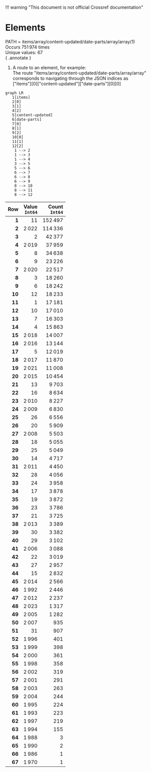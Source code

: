 !!! warning "This document is not official Crossref documentation"
# Elements
PATH = items/array/content-updated/date-parts/array/array(1)  
Occurs 751 974 times  
Unique values: 67  
{ .annotate }

1. A route to an element, for example:  
   The route "items/array/content-updated/date-parts/array/array" corresponds to navigating through the JSON indices as  
   ["items"][0]["content-updated"]["date-parts"][0][0]  

```mermaid
graph LR
   1[items]
   2[0]
   3[1]
   4[2]
   5[content-updated]
   6[date-parts]
   7[0]
   8[1]
   9[2]
   10[0]
   11[1]
   12[2]
    1 --> 2
    1 --> 3
    1 --> 4
    3 --> 5
    5 --> 6
    6 --> 7
    6 --> 8
    6 --> 9
    8 --> 10
    8 --> 11
    8 --> 12
```

| **Row** | **Value**<br>`Int64` | **Count**<br>`Int64` |
|--------:|---------------------:|---------------------:|
| **1**   | 11                   | 152 497              |
| **2**   | 2 022                | 114 336              |
| **3**   | 2                    | 42 377               |
| **4**   | 2 019                | 37 959               |
| **5**   | 8                    | 34 638               |
| **6**   | 9                    | 23 226               |
| **7**   | 2 020                | 22 517               |
| **8**   | 3                    | 18 260               |
| **9**   | 6                    | 18 242               |
| **10**  | 12                   | 18 233               |
| **11**  | 1                    | 17 181               |
| **12**  | 10                   | 17 010               |
| **13**  | 7                    | 16 303               |
| **14**  | 4                    | 15 863               |
| **15**  | 2 018                | 14 007               |
| **16**  | 2 016                | 13 144               |
| **17**  | 5                    | 12 019               |
| **18**  | 2 017                | 11 870               |
| **19**  | 2 021                | 11 008               |
| **20**  | 2 015                | 10 454               |
| **21**  | 13                   | 9 703                |
| **22**  | 16                   | 8 634                |
| **23**  | 2 010                | 8 227                |
| **24**  | 2 009                | 6 830                |
| **25**  | 26                   | 6 556                |
| **26**  | 20                   | 5 909                |
| **27**  | 2 008                | 5 503                |
| **28**  | 18                   | 5 055                |
| **29**  | 25                   | 5 049                |
| **30**  | 14                   | 4 717                |
| **31**  | 2 011                | 4 450                |
| **32**  | 28                   | 4 056                |
| **33**  | 24                   | 3 958                |
| **34**  | 17                   | 3 878                |
| **35**  | 19                   | 3 872                |
| **36**  | 23                   | 3 786                |
| **37**  | 21                   | 3 725                |
| **38**  | 2 013                | 3 389                |
| **39**  | 30                   | 3 382                |
| **40**  | 29                   | 3 102                |
| **41**  | 2 006                | 3 088                |
| **42**  | 22                   | 3 019                |
| **43**  | 27                   | 2 957                |
| **44**  | 15                   | 2 832                |
| **45**  | 2 014                | 2 566                |
| **46**  | 1 992                | 2 446                |
| **47**  | 2 012                | 2 237                |
| **48**  | 2 023                | 1 317                |
| **49**  | 2 005                | 1 282                |
| **50**  | 2 007                | 935                  |
| **51**  | 31                   | 907                  |
| **52**  | 1 996                | 401                  |
| **53**  | 1 999                | 398                  |
| **54**  | 2 000                | 361                  |
| **55**  | 1 998                | 358                  |
| **56**  | 2 002                | 319                  |
| **57**  | 2 001                | 291                  |
| **58**  | 2 003                | 263                  |
| **59**  | 2 004                | 244                  |
| **60**  | 1 995                | 224                  |
| **61**  | 1 993                | 223                  |
| **62**  | 1 997                | 219                  |
| **63**  | 1 994                | 155                  |
| **64**  | 1 988                | 3                    |
| **65**  | 1 990                | 2                    |
| **66**  | 1 986                | 1                    |
| **67**  | 1 970                | 1                    |

